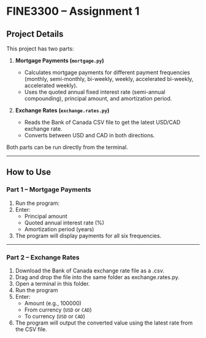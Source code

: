 # FINE3300 – Assignment 1

## Project Details
This project has two parts:

1. **Mortgage Payments (`mortgage.py`)**  
   - Calculates mortgage payments for different payment frequencies (monthly, semi-monthly, bi-weekly, weekly, accelerated bi-weekly, accelerated weekly).  
   - Uses the quoted annual fixed interest rate (semi-annual compounding), principal amount, and amortization period.  

2. **Exchange Rates (`exchange.rates.py`)**  
   - Reads the Bank of Canada CSV file to get the latest USD/CAD exchange rate.  
   - Converts between USD and CAD in both directions.  

Both parts can be run directly from the terminal.

---

## How to Use

### Part 1 – Mortgage Payments
1. Run the program:
2. Enter:  
   - Principal amount  
   - Quoted annual interest rate (%)  
   - Amortization period (years)  
3. The program will display payments for all six frequencies.  

---

### Part 2 – Exchange Rates
1. Download the Bank of Canada exchange rate file as a .csv.
2. Drag and drop the file into the same folder as exchange.rates.py.
3. Open a terminal in this folder.
4. Run the program
5. Enter:  
   - Amount (e.g., 100000)  
   - From currency (`USD` or `CAD`)  
   - To currency (`USD` or `CAD`)  
6. The program will output the converted value using the latest rate from the CSV file.  




